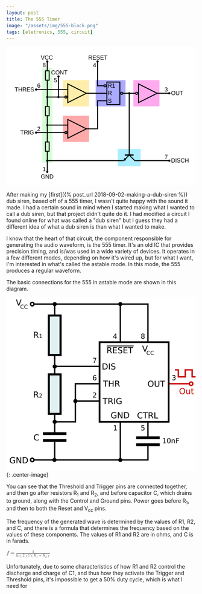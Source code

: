 ```yaml
---
layout: post
title: The 555 Timer
image: "/assets/img/555-block.png"
tags: [eletronics, 555, circuit]
---
```


![555 IC block diagram](/assets/img/555-block.png)

After making my [first]({% post_url 2018-09-02-making-a-dub-siren %}) dub siren, based off of a 555
timer, I wasn't quite happy with the sound it made. I had a certain sound in mind when I
started making what I wanted to call a dub siren, but that project didn't quite do it. I had
modified a circuit I found online for what was called a "dub siren" but I guess they had a
different idea of what a dub siren is than what I wanted to make. 

I know that the heart of that circuit, the component responsible for generating the audio waveform,
is the 555 timer. It's an old IC that provides precision timing, and is/was used in a wide variety
of devices. It operates in a few different modes, depending on how it's wired up, but for what I
want, I'm interested in what's called the astable mode. In this mode, the 555 produces a
regular waveform. 

The basic connections for the 555 in astable mode are shown in this diagram.

![555 IC in astable mode](/assets/img/555-astable.svg){: .center-image}

You can see that the Threshold and Trigger pins are connected together, and then go after resistors
R<sub>1</sub> and R<sub>2</sub>, and before capacitor C, which drains to ground, along with the
Control and Ground pins. Power goes before R<sub>1</sub>, and then to both the Reset and
V<sub>cc</sub> pins. 

The frequency of the generated wave is determined by the values of R1, R2, and C, and there is a
formula that determines the frequency based on the values of these components. The values of R1 and
R2 are in ohms, and C is in farads.

<script type="text/x-mathjax-config">
MathJax.Hub.Config({
  menuSettings: {
      context: "Browser"
  },
  CommonHTML: {
    scale: 175
  }
});
</script>
<script
src='https://cdnjs.cloudflare.com/ajax/libs/mathjax/2.7.5/MathJax.js?config=TeX-MML-AM_CHTML'
async></script>
<math xmlns="https://www.w3.org/1998/Math/MathML">
    <mrow>
	<mi>f</mi>
	<mo>=</mo>
	<mfrac>
	    <mrow>
		<mn>1</mn>
	    </mrow>
	    <mrow>
		<mi>ln</mi>
		<mo>(</mo>
		<mn>2</mn>
		<mo>)</mo>
		<mo>&InvisibleTimes;</mo>
		<mi>C</mi>
		<mo>&InvisibleTimes;</mo>
		<mo>(</mo>
		<msub>
		    <mi>R</mi>
		    <mn>1</mn>
		</msub>
		<mo>+</mo>
		<msub>
		    <mi>R</mi>
		    <mn>2</mn>
		</msub>
		<mo>)</mo>
	    </mrow>
	</mfrac>
    </mrow>
</math>

Unfortunately, due to some characteristics of how R1 and R2 control the discharge and charge of C1,
and thus how they activate the Trigger and Threshold pins, it's impossible to get a 50% duty cycle,
which is what I need for 
<!--
- link in wikipedia
- show block diagram, and schematic in astable mode
- only really need to discuss the one mode that generates wave signals
- do the math here to work from desired frequency (range?) to what component values are needed
- maybe a video/videos/audio of prototype

-- references
https://en.wikipedia.org/wiki/555_timer_IC
https://www.electronics-tutorials.ws/waveforms/555_timer.html

--->

